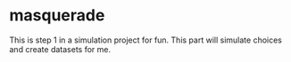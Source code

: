 # masquerade
This is step 1 in a simulation project for fun. This part will simulate choices and create datasets for me.
